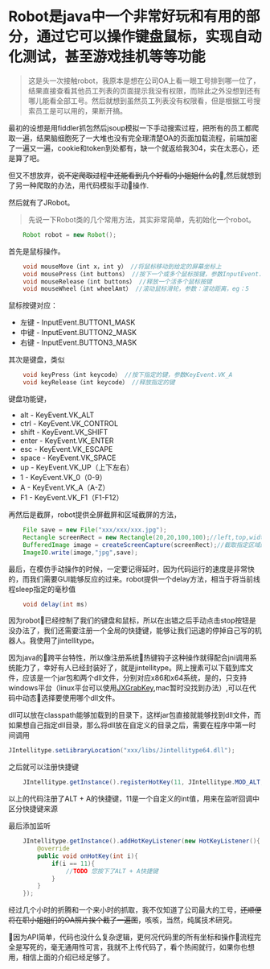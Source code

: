 # Robot是java中一个非常好玩和有用的部分，通过它可以操作键盘鼠标，实现自动化测试，甚至游戏挂机等等功能

>这是头一次接触robot，我原本是想在公司OA上看一眼工号排到哪一位了，结果直接查看其他员工列表的页面提示我没有权限，而除此之外没想到还有哪儿能看全部工号。然后就想到虽然员工列表没有权限看，但是根据工号搜索员工是可以用的，果断开搞。

最初的设想是用fiddler抓包然后jsoup模拟一下手动搜索过程，把所有的员工都爬取一遍，结果脑细胞死了一大堆也没有完全理清楚OA的页面加载流程，前端加密了一遍又一遍，cookie和token到处都有，缺一个就返给我304，实在太恶心，还是算了吧。

但又不想放弃，~~说不定爬取过程中还能看到几个好看的小姐姐什么的~~,然后就想到了另一种爬取的办法，用代码模拟手动操作.

然后就有了JRobot。

>先说一下Robot类的几个常用方法，其实非常简单，先初始化一个robot。
```java
    Robot robot = new Robot();
```
首先是鼠标操作。
```java
    void mouseMove（int x，int y） //将鼠标移动到给定的屏幕坐标上
    void mousePress（int buttons） //按下一个或多个鼠标按键，参数InputEvent.BUTTON1_MASK
    void mouseRelease（int buttons） //释放一个活多个鼠标按键
    void mouseWheel（int wheelAmt） //滚动鼠标滑轮，参数：滚动距离，eg：5
```
鼠标按键对应：

* 左键 - InputEvent.BUTTON1_MASK
* 中键 - InputEvent.BUTTON2_MASK
* 右键 - InputEvent.BUTTON3_MASK

其次是键盘，类似
```java
    void keyPress（int keycode） //按下指定的键，参数KeyEvent.VK_A
    void keyRelease（int keycode） //释放指定的键
```
键盘功能键，
* alt   -   KeyEvent.VK_ALT
* ctrl  -   KeyEvent.VK_CONTROL
* shift -   KeyEvent.VK_SHIFT
* enter -   KeyEvent.VK_ENTER
* esc   -   KeyEvent.VK_ESCAPE
* space -   KeyEvent.VK_SPACE
* up    -   KeyEvent.VK_UP（上下左右）
* 1     -   KeyEvent.VK_0（0-9）
* A     -   KeyEvent.VK_A（A-Z）
* F1    -   KeyEvent.VK_F1（F1-F12）

再然后是截屏，robot提供全屏截屏和区域截屏的方法，
```java
    File save = new File("xxx/xxx/xxx.jpg");
    Rectangle screenRect = new Rectangle(20,20,100,100);//left,top,width,height
    BufferedImage image = createScreenCapture(screenRect);//截取指定区域的图像
    ImageIO.write(image,"jpg",save);
```
最后，在模仿手动操作的时候，一定要记得延时，因为代码运行的速度是非常快的，而我们需要GUI能够反应的过来。robot提供一个delay方法，相当于将当前线程sleep指定的毫秒值
```java
    void delay(int ms)
```

因为robot已经控制了我们的键盘和鼠标，所以在出错之后手动点击stop按钮是没办法了，我们还需要注册一个全局的快捷键，能够让我们迅速的停掉自己写的机器人。我使用了jintellitype。

因为java的跨平台特性，所以像注册系统热键钩子这种操作就得配合jni调用系统能力了，幸好有人已经封装好了，就是jintellitype。网上搜素可以下载到库文件，应该是一个jar包和两个dll文件，分别对应x86和x64系统，是的，只支持windows平台（linux平台可以使用[JXGrabKey](http://sourceforge.net/projects/jxgrabkey/),mac暂时没找到办法）,可以在代码中动态选择要使用哪个dll文件。

dll可以放在classpath能够加载到的目录下，这样jar包直接就能够找到dll文件，而如果想自己指定dll目录，那么将dll放在自定义的目录之后，需要在程序中第一时间调用
```java
JIntellitype.setLibraryLocation("xxx/libs/Jintellitype64.dll");
```
之后就可以注册快捷键
```java
    JIntellitype.getInstance().registerHotKey(11, JIntellitype.MOD_ALT, 'A');
```
以上的代码注册了ALT + A的快捷键，11是一个自定义的int值，用来在监听回调中区分快捷键来源

最后添加监听
```java
    JIntellitype.getInstance().addHotKeyListener(new HotKeyListener(){
        @override
        public void onHotKey(int i){
            if(i == 11){
                //TODO 您按下了ALT + A快捷键
            }
        }
    });
```

经过几个小时的折腾和一个来小时的抓取，我不仅知道了公司最大的工号，~~还顺便将在职小姐姐们的OA照片挨个截了一遍图~~，咳咳，当然，纯属技术研究。

因为API简单，代码也没什么复杂逻辑，更何况代码里的所有坐标和操作流程完全是写死的，毫无通用性可言，我就不上传代码了，看个热闹就行，如果你也想用，相信上面的介绍已经足够了。